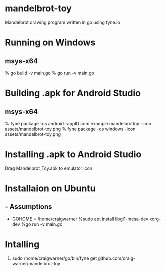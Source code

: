 # mandelbrot-toy
Mandelbrot drawing program written in go using fyne.io 


# Running on Windows
## msys-x64
% go build -v main.go
% go run -v main.go


# Building .apk for Android Studio
## msys-x64 
% fyne package -os android -appID com.example.mandelbrottoy -icon assets/mandelbrot-toy.png
% fyne package -os windows -icon assets/mandelbrot-toy.png
 
# Installing .apk to Android Studio
Drag Mandelbrot_Toy.apk to emulator icon

# Installaion on Ubuntu 
## - Assumptions
 * GOHOME = /home/craigwarner
%sudo apt install libgl1-mesa-dev xorg-dev
%go run -v main.go

# Intalling  
1) sudo /home/craigwarner/go/bin/fyne get github.com/craig-warner/mandelbrot-toy


